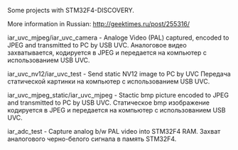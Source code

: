 Some projects with STM32F4-DISCOVERY.

More information in Russian: http://geektimes.ru/post/255316/

iar_uvc_mjpeg/iar_uvc_camera - Analoge Video (PAL) captured, encoded to JPEG and transmitted to PC by USB UVC.
Аналоговое видео захватывается, кодируется в JPEG и передается на компьютер с использованием USB UVC.

iar_uvc_nv12/iar_uvc_test    - Send static NV12 image to PC by UVC
Передача статической картинки на компьютер с использованием USB UVC.

iar_uvc_mjpeg_static/iar_uvc_mjpeg - Stactic bmp picture encoded to JPEG and transmitted to PC by USB UVC.
Статическое bmp изображение кодируется в JPEG и передается на компьютер с использованием USB UVC.

iar_adc_test - Capture analog b/w PAL video into STM32F4 RAM.
Захват аналогового черно-белого сигнала в память STM32F4.
